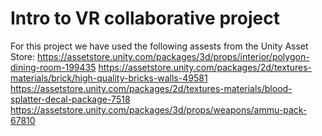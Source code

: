 # Intro to VR collaborative project

For this project we have used the following assests from the Unity Asset Store:
https://assetstore.unity.com/packages/3d/props/interior/polygon-dining-room-199435
https://assetstore.unity.com/packages/2d/textures-materials/brick/high-quality-bricks-walls-49581
https://assetstore.unity.com/packages/2d/textures-materials/blood-splatter-decal-package-7518
https://assetstore.unity.com/packages/3d/props/weapons/ammu-pack-67810
